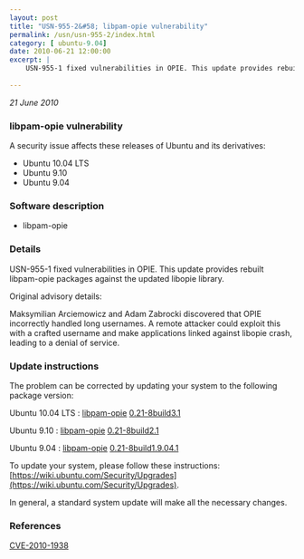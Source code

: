 ```yaml
---
layout: post
title: "USN-955-2&#58; libpam-opie vulnerability"
permalink: /usn/usn-955-2/index.html
category: [ ubuntu-9.04]
date: 2010-06-21 12:00:00
excerpt: |
    USN-955-1 fixed vulnerabilities in OPIE. This update provides rebuilt libpam-opie packages against the updated libopie library.
    
--- 
```

 
 

*21 June 2010*

### libpam-opie vulnerability

A security issue affects these releases of Ubuntu and its derivatives:

* Ubuntu 10.04 LTS
* Ubuntu 9.10
* Ubuntu 9.04

### Software description

* libpam-opie 

### Details

USN-955-1 fixed vulnerabilities in OPIE. This update provides rebuilt libpam-opie packages against the updated libopie library.

Original advisory details:

 Maksymilian Arciemowicz and Adam Zabrocki discovered that OPIE incorrectly handled long usernames. A remote attacker could exploit this with a crafted username and make applications linked against libopie crash, leading to a denial of service. 

### Update instructions

The problem can be corrected by updating your system to the following package version:

Ubuntu 10.04 LTS
 : [libpam-opie](https://launchpad.net/ubuntu/+source/libpam-opie) <span> [0.21-8build3.1](https://launchpad.net/ubuntu/+source/libpam-opie/0.21-8build3.1) </span> 

Ubuntu 9.10
 : [libpam-opie](https://launchpad.net/ubuntu/+source/libpam-opie) <span> [0.21-8build2.1](https://launchpad.net/ubuntu/+source/libpam-opie/0.21-8build2.1) </span> 

Ubuntu 9.04
 : [libpam-opie](https://launchpad.net/ubuntu/+source/libpam-opie) <span> [0.21-8build1.9.04.1](https://launchpad.net/ubuntu/+source/libpam-opie/0.21-8build1.9.04.1) </span> 

To update your system, please follow these instructions: [https://wiki.ubuntu.com/Security/Upgrades](https://wiki.ubuntu.com/Security/Upgrades).

In general, a standard system update will make all the necessary changes. 

### References

 
 [CVE-2010-1938](http://people.ubuntu.com/~ubuntu-security/cve/CVE-2010-1938)
 

